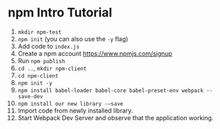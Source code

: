 # npm Intro Tutorial

1. `mkdir npm-test`
2. `npm init` (you can also use the `-y` flag)
3. Add code to `index.js`
4. Create a npm account https://www.npmjs.com/signup
5. Run `npm publish`
6. `cd ..`, `mkdir npm-client`
7. `cd npm-client`
8. `npm init -y`
9. `npm install babel-loader babel-core babel-preset-env webpack --save-dev`
10. `npm install our new library -—save`
11. Import code from newly installed library.
12. Start Webpack Dev Server and observe that the application working.
